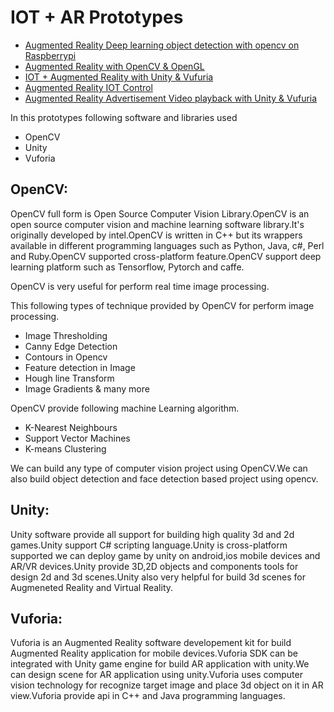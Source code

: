 # IOT + AR Prototypes

*  [Augmented Reality Deep learning object detection with opencv on Raspberrypi ](https://github.com/kamlesh545/Opencv-IOT-AR-Projects/tree/master/ar_deeplearning)
*  [Augmented Reality with OpenCV & OpenGL](https://github.com/kamlesh545/Opencv-IOT-AR-Projects/tree/master/opencvar)
*  [IOT + Augmented Reality with Unity & Vufuria](https://github.com/kamlesh545/Opencv-IOT-AR-Projects/tree/master/unity_ar)
*  [Augmented Reality IOT Control](https://github.com/kamlesh545/Opencv-IOT-AR-Projects/tree/master/unity_ar_control)
*  [Augmented Reality Advertisement Video playback with Unity & Vufuria](https://github.com/kamlesh545/Opencv-IOT-AR-Projects/tree/master/unity_ar_video)

In this prototypes following software and libraries used

*  OpenCV
*  Unity
*  Vuforia 

## OpenCV:

OpenCV full form is Open Source Computer Vision Library.OpenCV is an open source computer vision and machine learning software library.It's originally developed by intel.OpenCV is written in C++ but its wrappers available in different programming languages such as Python, Java, c#, Perl and Ruby.OpenCV supported cross-platform feature.OpenCV support deep learning platform such as Tensorflow, Pytorch and caffe.

OpenCV is very useful for perform real time image processing.

This following types of technique provided by OpenCV for perform image processing.  

* Image Thresholding
* Canny Edge Detection
* Contours in Opencv
* Feature detection in Image
* Hough line Transform 
* Image Gradients & many more

OpenCV provide following machine Learning algorithm.

* K-Nearest Neighbours 
* Support Vector Machines
* K-means Clustering

We can build any type of computer vision project using OpenCV.We can also build object detection and face detection based project using opencv.

## Unity:

Unity software provide all support for building high quality 3d and 2d games.Unity support C# scripting language.Unity is cross-platform supported we can deploy game by unity on android,ios mobile devices and AR/VR devices.Unity provide 3D,2D objects and components tools for design 2d and 3d scenes.Unity also very helpful for build 3d scenes for Augmeneted Reality and Virtual Reality.

## Vuforia:

Vuforia is an Augmented Reality software developement kit for build Augmented Reality application for mobile devices.Vuforia SDK can be integrated with Unity game engine for build AR application with unity.We can design scene for AR application using unity.Vuforia uses computer vision technology for recognize target image and place 3d object on it in AR view.Vuforia provide api in C++ and Java programming languages.




